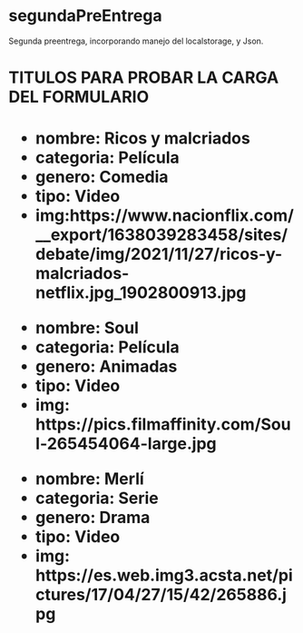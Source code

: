# segundaPreEntrega
Segunda preentrega, incorporando manejo del localstorage, y Json. 

<h1>TITULOS PARA PROBAR LA CARGA DEL FORMULARIO<h1>

<ul>
  <li>nombre: Ricos y malcriados</li>
  <li>categoria: Película</li>
  <li>genero: Comedia</li>
  <li>tipo: Video</li>
  <li>img:https://www.nacionflix.com/__export/1638039283458/sites/debate/img/2021/11/27/ricos-y-malcriados-netflix.jpg_1902800913.jpg</li>
</ul>

<ul>
  <li>nombre: Soul</li>
  <li>categoria: Película</li>
  <li>genero: Animadas</li>
  <li>tipo: Video</li>
  <li>img: https://pics.filmaffinity.com/Soul-265454064-large.jpg</li>
</ul>

<ul>
  <li>nombre: Merlí</li>
  <li>categoria: Serie</li>
  <li>genero: Drama</li>
  <li>tipo: Video</li>
  <li>img: https://es.web.img3.acsta.net/pictures/17/04/27/15/42/265886.jpg</li>
</ul>
